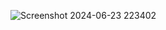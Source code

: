 ![Screenshot 2024-06-23 223402](https://github.com/SushmaChowdary09/AddToCart/assets/140386960/70e4f8c4-45c9-44dd-bb71-6dc690eae622)
